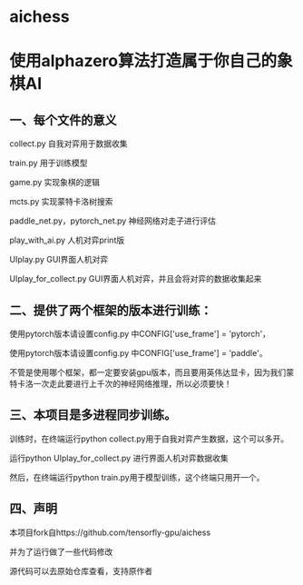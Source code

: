 # aichess
# 使用alphazero算法打造属于你自己的象棋AI

## 一、每个文件的意义
collect.py      自我对弈用于数据收集

train.py    用于训练模型

game.py    实现象棋的逻辑

mcts.py    实现蒙特卡洛树搜索

paddle_net.py，pytorch_net.py   神经网络对走子进行评估

play_with_ai.py  人机对弈print版

UIplay.py   GUI界面人机对弈

UIplay_for_collect.py   GUI界面人机对弈，并且会将对弈的数据收集起来


## 二、提供了两个框架的版本进行训练：
使用pytorch版本请设置config.py 中CONFIG['use_frame'] = 'pytorch'，

使用pytorch版本请设置config.py 中CONFIG['use_frame'] = 'paddle'。

不管是使用哪个框架，都一定要安装gpu版本，而且要用英伟达显卡，因为我们蒙特卡洛一次走此要进行上千次的神经网络推理，所以必须要快！

## 三、本项目是多进程同步训练。
训练时，在终端运行python collect.py用于自我对弈产生数据，这个可以多开。

运行python UIplay_for_collect.py 进行界面人机对弈数据收集

然后，在终端运行python train.py用于模型训练，这个终端只用开一个。

## 四、声明
本项目fork自https://github.com/tensorfly-gpu/aichess

并为了运行做了一些代码修改

源代码可以去原始仓库查看，支持原作者
